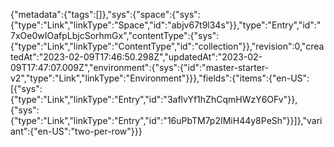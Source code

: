 {"metadata":{"tags":[]},"sys":{"space":{"sys":{"type":"Link","linkType":"Space","id":"abjv67t9l34s"}},"type":"Entry","id":"7xOe0wIOafpLbjcSorhmGx","contentType":{"sys":{"type":"Link","linkType":"ContentType","id":"collection"}},"revision":0,"createdAt":"2023-02-09T17:46:50.298Z","updatedAt":"2023-02-09T17:47:07.009Z","environment":{"sys":{"id":"master-starter-v2","type":"Link","linkType":"Environment"}}},"fields":{"items":{"en-US":[{"sys":{"type":"Link","linkType":"Entry","id":"3aflvYf1hZhCqmHWzY6OFv"}},{"sys":{"type":"Link","linkType":"Entry","id":"16uPbTM7p2IMiH44y8PeSh"}}]},"variant":{"en-US":"two-per-row"}}}